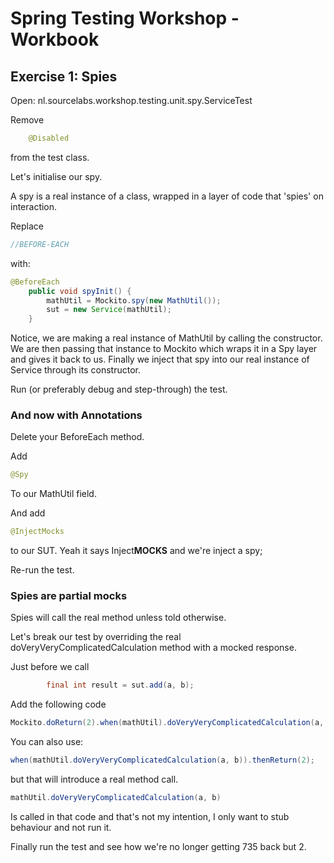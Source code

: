 # Spring Testing Workshop - Workbook


## Exercise 1: Spies

Open: nl.sourcelabs.workshop.testing.unit.spy.ServiceTest

Remove
```java
    @Disabled
```
from the test class.

Let's initialise our spy.

A spy is a real instance of a class, wrapped in a layer of code that 'spies' on interaction.

Replace 
```java
//BEFORE-EACH
```

with:
```java
@BeforeEach
    public void spyInit() {
        mathUtil = Mockito.spy(new MathUtil());
        sut = new Service(mathUtil);
    }
```
Notice, we are making a real instance of MathUtil by calling the constructor.
We are then passing that instance to Mockito which wraps it in a Spy layer and gives 
it back to us.
Finally we inject that spy into our real instance of Service through its constructor.

Run (or preferably debug and step-through) the test.

### And now with Annotations

Delete your BeforeEach method.

Add
```java
@Spy
```
To our MathUtil field.

And add
```java
@InjectMocks
```
to our SUT. Yeah it says Inject**MOCKS** and we're inject a spy;

Re-run the test.


### Spies are partial mocks
Spies will call the real method unless told otherwise.

Let's break our test by overriding the real doVeryVeryComplicatedCalculation method with a mocked response.

Just before we call 
```java
        final int result = sut.add(a, b);
```
Add the following code
```java
Mockito.doReturn(2).when(mathUtil).doVeryVeryComplicatedCalculation(a, b);
```

You can also use: 
```java
when(mathUtil.doVeryVeryComplicatedCalculation(a, b)).thenReturn(2);
```
but that will introduce a real method call. 
```java
mathUtil.doVeryVeryComplicatedCalculation(a, b)
```
Is called in that code and that's not my intention, I only want to stub behaviour and not run it.

Finally run the test and see how we're no longer getting 735 back but 2.